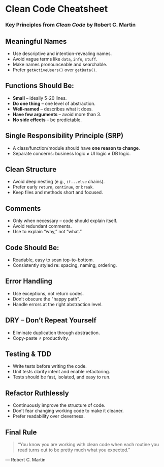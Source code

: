 # Clean Code Cheatsheet
### Key Principles from *Clean Code* by Robert C. Martin


## Meaningful Names
- Use descriptive and intention-revealing names.
- Avoid vague terms like `data`, `info`, `stuff`.
- Make names pronounceable and searchable.
- Prefer `getActiveUsers()` over `getData()`.


## Functions Should Be:
- **Small** – ideally 5-20 lines.
- **Do one thing** – one level of abstraction.
- **Well-named** – describes what it does.
- **Have few arguments** – avoid more than 3.
- **No side effects** – be predictable.


## Single Responsibility Principle (SRP)
- A class/function/module should have **one reason to change**.
- Separate concerns: business logic ≠ UI logic ≠ DB logic.


## Clean Structure
- Avoid deep nesting (e.g., `if...else` chains).
- Prefer early `return`, `continue`, or `break`.
- Keep files and methods short and focused.


## Comments
- Only when necessary – code should explain itself.
- Avoid redundant comments.
- Use to explain “why,” not “what.”


## Code Should Be:
- Readable, easy to scan top-to-bottom.
- Consistently styled re: spacing, naming, ordering.


## Error Handling
- Use exceptions, not return codes.
- Don’t obscure the "happy path".
- Handle errors at the right abstraction level.


## DRY – Don’t Repeat Yourself
- Eliminate duplication through abstraction.
- Copy-paste ≠ productivity.


## Testing & TDD
- Write tests before writing the code.
- Unit tests clarify intent and enable refactoring.
- Tests should be fast, isolated, and easy to run.


## Refactor Ruthlessly
- Continuously improve the structure of code.
- Don’t fear changing working code to make it cleaner.
- Prefer readability over cleverness.


## Final Rule
> “You know you are working with clean code when each routine you read turns out to be pretty much what you expected.”

— Robert C. Martin

